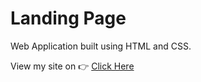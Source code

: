 # Landing Page

Web Application built using HTML and CSS.

View my site on 👉 [Click Here](https://singularity-ten.vercel.app/)
